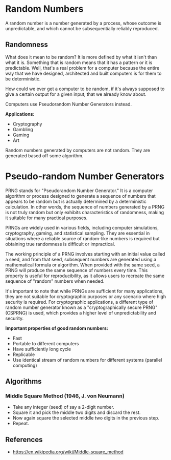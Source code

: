 # Random Numbers

A random number is a number generated by a process, whose outcome is unpredictable, and which cannot be subsequentially reliably reproduced.

## Randomness

What does it mean to be random? It is more defined by what it isn't than what it is. Something that is random means that it has a pattern or it is predictable. Well, that's a real problem for a computer because the entire way that we have designed, architected and built computers is for them to be deterministic.

How could we ever get a computer to be random, if it's always supposed to give a certain output for a given input, that we already know about.

Computers use Pseudorandom Number Generators instead.

**Applications:** <br>
- Cryptography
- Gambling
- Gaming
- Art

Random numbers generated by computers are not random. They are generated based off some algorithm.

# Pseudo-random Number Generators

PRNG stands for "Pseudorandom Number Generator." It is a computer algorithm or process designed to generate a sequence of numbers that appears to be random but is actually determined by a deterministic calculation. In other words, the sequence of numbers generated by a PRNG is not truly random but only exhibits characteristics of randomness, making it suitable for many practical purposes.

PRNGs are widely used in various fields, including computer simulations, cryptography, gaming, and statistical sampling. They are essential in situations where a reliable source of random-like numbers is required but obtaining true randomness is difficult or impractical.

The working principle of a PRNG involves starting with an initial value called a seed, and from that seed, subsequent numbers are generated using a mathematical formula or algorithm. When provided with the same seed, a PRNG will produce the same sequence of numbers every time. This property is useful for reproducibility, as it allows users to recreate the same sequence of "random" numbers when needed.

It's important to note that while PRNGs are sufficient for many applications, they are not suitable for cryptographic purposes or any scenario where high security is required. For cryptographic applications, a different type of random number generator known as a "cryptographically secure PRNG" (CSPRNG) is used, which provides a higher level of unpredictability and security.

**Important properties of good random numbers:** <br>
- Fast
- Portable to different computers
- Have sufficiently long cycle
- Replicable
- Use identical stream of random numbers for different systems (parallel computing)

## Algorithms

### **Middle Square Method (1946, J. von Neumann)**

- Take any integer (seed) of say a 2-digit number.
- Square it and pick the middle two digits and discard the rest.
- Now again square the selected middle two digits in the previous step.
- Repeat.

## References
- https://en.wikipedia.org/wiki/Middle-square_method